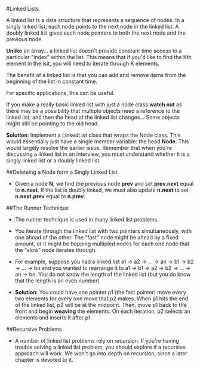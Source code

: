 #Linked Lists

A linked list is a data structure that represents a sequence of nodes. In a singly linked list, each node points to the next node
in the linked list. A doubly linked list gives each node pointers to both the next node and the previous node.

**Unlike** an array... a linked list doesn't provide constant time access to a particular "index" within the list. This means that if you'd
like to find the Kth element in the lsit, you will need to iterate through K elements.

The benefit of a linked list is that you can add and remove items from the beginning of the list in constant time.

For specific applications, this can be useful.

If you make a really basic linked list with just a node class **watch out** as there may be a possibility that multiple objects need
a reference to the linked list, and then the head of the linked list changes... Some objects might still be pointing to the old head.

**Solution**: Implement a LinkedList class that wraps the Node class. This would essentially just have a single member variable:
the head **Node**. This would largely resolve the earlier issue. Remember that when you're discussing a linked list in an interview,
you must understand whether it is a singly linked list or a doubly linked list. 

##Deleteing a Node form a Singly Linked List

- Given a node **N**, we find the previous node **prev** and set **prev.next** equal to **n.next**. If the list is doubly linked,
we must also update **n.next** to set **n.next.prev** equal to **n.prev**.

##The Runner Technique

- The runner technique is used in many linked list problems.

- You iterate through the linked list with two pointers simultaneously, with one ahead of the other. The "fast" node might be ahead by
a fixed amount, or it might be hopping multipled nodes for each one node that the "slow" node iterates through.

- For example, suppose you had a linked list a1 -> a2 -> ... -> an -> b1 -> b2 -> ... -> bn and you wanted to rearrange it to
a1 -> b1 -> a2 -> b2 -> ... -> an -> bn. You do not know the length of the linked list (but you do know that the length is an even
number)

- **Solution**: You could have one pointer p1 (the fast pointer) move every two elements for every one move that p2 makes. When p1 hits the end of the linked list, p2 will be at the midpoint. Then, move p1 back to the front and begin **weaving** the elements. On each
iteration, p2 selects an elements and inserts it after p1.

##Recursive Problems

- A number of linked list problems rely on recursion. If you're having trouble solving a linked list problem, you should explore if a
recursive approach will work. We won't go into depth on recursion, since a later chapter is devoted to it. 
